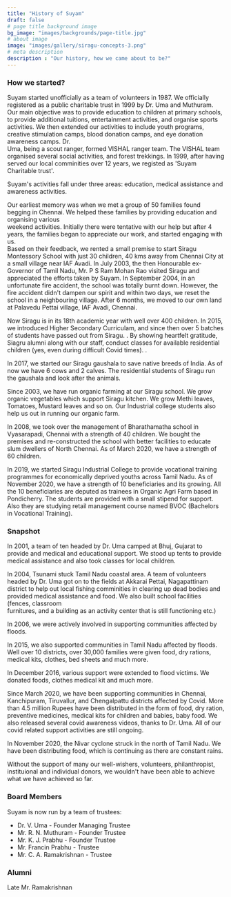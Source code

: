 ```yaml
---
title: "History of Suyam"
draft: false
# page title background image
bg_image: "images/backgrounds/page-title.jpg"
# about image
image: "images/gallery/siragu-concepts-3.png"
# meta description
description : "Our history, how we came about to be?"
---
```


### How we started?

Suyam started unofficially as a team of volunteers in 1987. We officially 
registered as a public charitable trust in 1999 by Dr. Uma and Muthuram. Our 
main objective was to provide education to children at primary schools, to 
provide additional tuitions, entertainment activities, and organise sports 
activities. We then extended our activities to include youth programs, creative 
stimulation camps, blood donation camps, and eye donation awareness camps. Dr.  
Uma, being a scout ranger, formed VISHAL ranger team. The VISHAL team organised 
several social activities, and forest trekkings. In 1999, after having served 
our local comminities over 12 years, we registed as 'Suyam Charitable 
trust'.   

Suyam's activities fall under three areas: education, medical assistance and 
awareness activities.

Our earliest memory was when we met a group of 50 families found begging in 
Chennai. We helped these families by providing education and organising various  
weekend activities. Initially there were tentative with our help but after 4 
years, the families began to appreciate our work, and started engaging with us.  
Based on their feedback, we rented a small premise to start Siragu Montessory 
School with just 30 children, 40 kms away from Chennai City at a small village 
near IAF Avadi. In July 2003, the then Honourable ex-Governor of Tamil Nadu, 
Mr. P S Ram Mohan Rao visited Siragu and appreciated the efforts taken by 
Suyam. In September 2004, in an unfortunate fire accident, the school was 
totally burnt down. However, the fire accident didn't dampen our spirit and 
within two days, we reset the school in a neighbouring village. After 6 months, 
we moved to our own land at Palavedu Pettai village, IAF Avadi, Chennai.

Now Siragu is in its 18th academic year with well over 400 children. In 2015, 
we introduced Higher Secondary Curriculam, and since then over 5 batches of 
students have passed out from Siragu. <link to success story>. By showing 
heartfelt gratitude, Siagru alumni along with our staff, conduct classes for 
available residential children (yes, even during difficult Covid times). 
<powerpoint presentation link to google drive>.

In 2017, we started our Siragu gaushala to save native breeds of India. As of 
now we have 6 cows and 2 calves. The residential students of Siragu run the 
gaushala and look after the animals. <picture> 

Since 2003, we have run organic farming at our Siragu school. We grow organic 
vegetables which support Siragu kitchen. We grow Methi leaves, Tomatoes, 
Mustard leaves and so on. Our Industrial college students also help us out in 
running our organic farm.  <picture>

In 2008, we took over the management of Bharathamatha school in Vyasarapadi, 
Chennai with a strength of 40 children. We bought the premises and 
re-constructed the school with better facilities to educate slum dwellers of 
North Chennai. As of March 2020, we have a strength of 60 children. 

In 2019, we started Siragu Industrial College to provide vocational training 
programmes for economically deprived youths across Tamil Nadu. As of November 
2020, we have a strength of 10 beneficiaries and its growing. All the 10 
beneficiaries are deputed as trainees in Organic Agri Farm based in 
Pondicherry. The students are provided with a small stipend for support. Also 
they are studying retail management course named BVOC (Bachelors in Vocational 
Training). 

### Snapshot 

In 2001, a team of ten headed by Dr. Uma camped at Bhuj, Gujarat to provide and 
medical and educational support. We stood up tents to provide medical 
assistance and also took classes for local children.

In 2004, Tsunami stuck Tamil Nadu coastal area. A team of volunteers headed by 
Dr. Uma got on to the fields at Akkarai Pettai, Nagapattinam district to help 
out local fishing comminities in clearing up dead bodies and provided medical 
assistance and food. We also built school facilities (fences, classroom  
furnitures, and a building as an activity center that is still functioning etc.)<pictures> 

In 2006, we were actively involved in supporting communities affected by 
floods.

In 2015, we also supported communities in Tamil Nadu affected by floods. Well 
over 10 districts, over 30,000 families were given food, dry rations, medical 
kits, clothes, bed sheets and much more.

In December 2016, various support were extended to flood victims. We donated 
foods, clothes medical kit and much more.

Since March 2020, we have been supporting communities in Chennai, Kanchipuram, 
Tiruvallur, and Chengalpattu districts affected by Covid. More than 4.5 million 
Rupees have been distributed in the form of food, dry ration, preventive 
medicines, medical kits for children and babies, baby food. We also released 
several covid awareness videos, thanks to Dr. Uma. All of our covid related 
support activities are still ongoing.

In November 2020, the Nivar cyclone struck in the north of Tamil Nadu. We have 
been distributing food, which is continuing as there are constant rains. 

Without the support of many our well-wishers, volunteers, philanthropist, 
instituional and individual donors, we wouldn't have been able to achieve what 
we have achieved so far.

### Board Members

Suyam is now run by a team of trustees:

- Dr. V. Uma - Founder Managing Trustee
- Mr. R. N. Muthuram - Founder Trustee 
- Mr. K. J. Prabhu - Founder Trustee
- Mr. Francin Prabhu - Trustee
- Mr. C. A. Ramakrishnan - Trustee

### Alumni

Late Mr. Ramakrishnan
